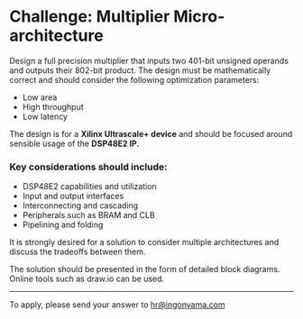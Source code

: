 # Challenge: Multiplier Micro-architecture

Design a full precision multiplier that inputs two 401-bit unsigned operands and outputs their 802-bit product.
The design must be mathematically correct and should consider the following optimization parameters:
- Low area
- High throughput
- Low latency

The design is for a **Xilinx Ultrascale+ device** and should be focused around sensible usage of the **DSP48E2 IP.**
‍
### Key considerations should include:
- DSP48E2 capabilities and utilization
- Input and output interfaces
- Interconnecting and cascading
- Peripherals such as BRAM and CLB
- Pipelining and folding

It is strongly desired for a solution to consider multiple architectures and discuss the tradeoffs between them.

The solution should be presented in the form of detailed block diagrams. Online tools such as draw.io can be used.

---

To apply, please send your answer to hr@ingonyama.com
